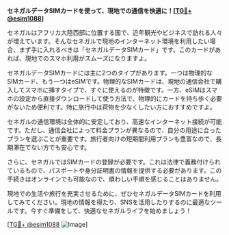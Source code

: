 **セネガルデータSIMカードを使って、現地での通信を快適に！[[TG💪+ @esim1088](https://t.me/s/esim1088)]**

セネガルはアフリカ大陸西部に位置する国で、近年観光やビジネスで訪れる人々が増えています。そんなセネガルで現地のインターネット環境を利用したい場合、まず手に入れるべきは「セネガルデータSIMカード」です。このカードがあれば、現地でのスマホ利用がスムーズになりますよ。

セネガルデータSIMカードには主に2つのタイプがあります。一つは物理的なSIMカード、もう一つはeSIMです。物理的なSIMカードは、現地の通信会社で購入してスマホに挿すタイプで、すぐに使えるのが特徴です。一方、eSIMはスマホの設定から直接ダウンロードして使う方法で、物理的にカードを持ち歩く必要がないため便利です。特に旅行中は荷物を少なくしたい方におすすめですよ。

セネガルの通信環境は全体的に安定しており、高速なインターネット接続が可能です。ただし、通信会社によって料金プランが異なるので、自分の用途に合ったプランを選ぶことが重要です。旅行者向けの短期間利用プランも豊富なので、長期滞在でない方でも安心です。

さらに、セネガルではSIMカードの登録が必要です。これは法律で義務付けられているもので、パスポートや身分証明書の情報を提供する必要があります。この手続きはオンラインでも可能なので、煩わしい手順を感じることはありません。

現地での生活や旅行を充実させるために、ぜひセネガルデータSIMカードを利用してみてください。現地の情報を得たり、SNSを活用したりするのに最適なツールです。今すぐ準備をして、快適なセネガルライフを始めましょう！

[[TG💪+ @esim1088](https://t.me/s/esim1088) ![Image](https://i.postimg.cc/Y0z9fWf4/image.png)]